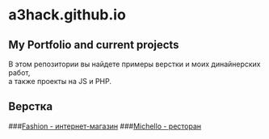 # a3hack.github.io
## My Portfolio and current projects  

В этом репозитории вы найдете примеры верстки и моих динайнерских работ,  
а также проекты на JS и PHP.  

## Верстка  

###[Fashion - интернет-магазин](https://a3hack.github.io/fashion)
###[Michello - ресторан](https://a3hack.github.io/Alessandro)
